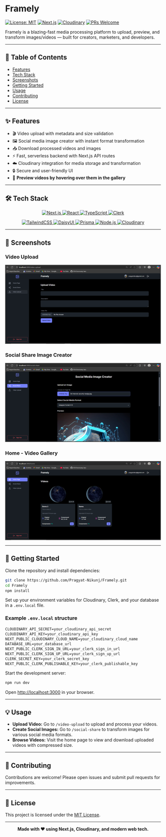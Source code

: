# Framely

[![License: MIT](https://img.shields.io/badge/License-MIT-blue.svg)](LICENSE)
[![Next.js](https://img.shields.io/badge/Next.js-14-blue?logo=next.js)](https://nextjs.org/)
[![Cloudinary](https://img.shields.io/badge/Cloudinary-Image%20Hosting-blue?logo=cloudinary)](https://cloudinary.com/)
[![PRs Welcome](https://img.shields.io/badge/PRs-welcome-brightgreen.svg?style=flat-square)](https://makeapullrequest.com)

Framely is a blazing-fast media processing platform to upload, preview, and transform images/videos — built for creators, marketers, and developers.

---

## 🚀 Table of Contents

- [Features](#features)
- [Tech Stack](#tech-stack)
- [Screenshots](#screenshots)
- [Getting Started](#getting-started)
- [Usage](#usage)
- [Contributing](#contributing)
- [License](#license)

---

## ✨ Features

- 🎬 Video upload with metadata and size validation
- 🖼️ Social media image creator with instant format transformation
- 📥 Download processed videos and images
- ⚡ Fast, serverless backend with Next.js API routes
- ☁️ Cloudinary integration for media storage and transformation
- 🔒 Secure and user-friendly UI
- 👀 **Preview videos by hovering over them in the gallery**

---

## 🛠️ Tech Stack

<p align="center">
  <a href="https://nextjs.org/" target="_blank">
    <img src="https://img.shields.io/badge/Next.js-000?logo=next.js&logoColor=fff&style=for-the-badge" alt="Next.js" />
  </a>
  <a href="https://react.dev/" target="_blank">
    <img src="https://img.shields.io/badge/React-20232a?logo=react&logoColor=61dafb&style=for-the-badge" alt="React" />
  </a>
  <a href="https://www.typescriptlang.org/" target="_blank">
    <img src="https://img.shields.io/badge/TypeScript-3178c6?logo=typescript&logoColor=fff&style=for-the-badge" alt="TypeScript" />
  </a>
  <a href="https://clerk.com/" target="_blank">
    <img src="https://img.shields.io/badge/Clerk-3A1C78?logo=clerk&logoColor=fff&style=for-the-badge" alt="Clerk" />
  </a>
</p>
<p align="center">
  <a href="https://tailwindcss.com/" target="_blank">
    <img src="https://img.shields.io/badge/TailwindCSS-38b2ac?logo=tailwindcss&logoColor=fff&style=for-the-badge" alt="TailwindCSS" />
  </a>
  <a href="https://daisyui.com/" target="_blank">
    <img src="https://img.shields.io/badge/DaisyUI-4F46E5?logo=daisyui&logoColor=fff&style=for-the-badge" alt="DaisyUI" />
  </a>
  <a href="https://www.prisma.io/" target="_blank">
    <img src="https://img.shields.io/badge/Prisma-2D3748?logo=prisma&logoColor=fff&style=for-the-badge" alt="Prisma" />
  </a>
  <a href="https://nodejs.org/" target="_blank">
    <img src="https://img.shields.io/badge/Node.js-339933?logo=node.js&logoColor=fff&style=for-the-badge" alt="Node.js" />
  </a>
  <a href="https://cloudinary.com/" target="_blank">
    <img src="https://img.shields.io/badge/Cloudinary-3448C5?logo=cloudinary&logoColor=fff&style=for-the-badge" alt="Cloudinary" />
  </a>
</p>

---

## 📸 Screenshots

### Video Upload

![Video Upload](./screenshots/video-upload.png)

### Social Share Image Creator

![Social Share](./screenshots/social-share.png)

### Home - Video Gallery

![Home Gallery](./screenshots/home.png)

---

## 🏁 Getting Started

Clone the repository and install dependencies:

```bash
git clone https://github.com/Pragyat-Nikunj/Framely.git
cd Framely
npm install
```

Set up your environment variables for Cloudinary, Clerk, and your database in a `.env.local` file.

### Example `.env.local` structure

```env
CLOUDINARY_API_SECRET=your_cloudinary_api_secret
CLOUDINARY_API_KEY=your_cloudinary_api_key
NEXT_PUBLIC_CLOUDINARY_CLOUD_NAME=your_cloudinary_cloud_name
DATABASE_URL=your_database_url
NEXT_PUBLIC_CLERK_SIGN_IN_URL=your_clerk_sign_in_url
NEXT_PUBLIC_CLERK_SIGN_UP_URL=your_clerk_sign_up_url
CLERK_SECRET_KEY=your_clerk_secret_key
NEXT_PUBLIC_CLERK_PUBLISHABLE_KEY=your_clerk_publishable_key
```

Start the development server:

```bash
npm run dev
```

Open [http://localhost:3000](http://localhost:3000) in your browser.

---

## 💡 Usage

- **Upload Video:** Go to `/video-upload` to upload and process your videos.
- **Create Social Images:** Go to `/social-share` to transform images for various social media formats.
- **Browse Videos:** Visit the home page to view and download uploaded videos with compressed size.

---

## 🤝 Contributing

Contributions are welcome! Please open issues and submit pull requests for improvements.

---

## 📄 License

This project is licensed under the [MIT License](LICENSE).

---

<p align="center">
  <b>Made with ❤️ using Next.js, Cloudinary, and modern web tech.</b>
</p>
